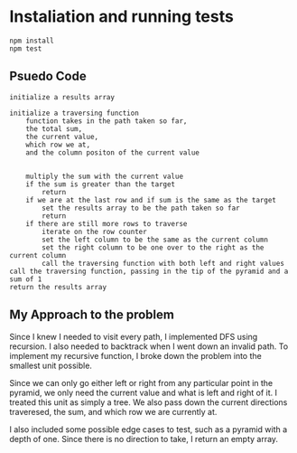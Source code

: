 # Instaliation and running tests

```
npm install
npm test
```

## Psuedo Code
```
initialize a results array

initialize a traversing function
    function takes in the path taken so far, 
    the total sum, 
    the current value, 
    which row we at, 
    and the column positon of the current value


    multiply the sum with the current value
    if the sum is greater than the target
        return
    if we are at the last row and if sum is the same as the target
        set the results array to be the path taken so far
        return
    if there are still more rows to traverse
        iterate on the row counter
        set the left column to be the same as the current column
        set the right column to be one over to the right as the current column
        call the traversing function with both left and right values
call the traversing function, passing in the tip of the pyramid and a sum of 1
return the results array
```
## My Approach to the problem

Since I knew I needed to visit every path, I implemented DFS using recursion. I also needed to backtrack when I went down an invalid path. To implement my recursive function, I broke down the problem into the smallest unit possible. 

Since we can only go either left or right from any particular point in the pyramid, we only need the current value and what is left and right of it. I treated this unit as simply a tree. We also pass down the current directions traveresed, the sum, and which row we are currently at. 

I also included some possible edge cases to test, such as a pyramid with a depth of one. Since there is no direction to take, I return an empty array.

